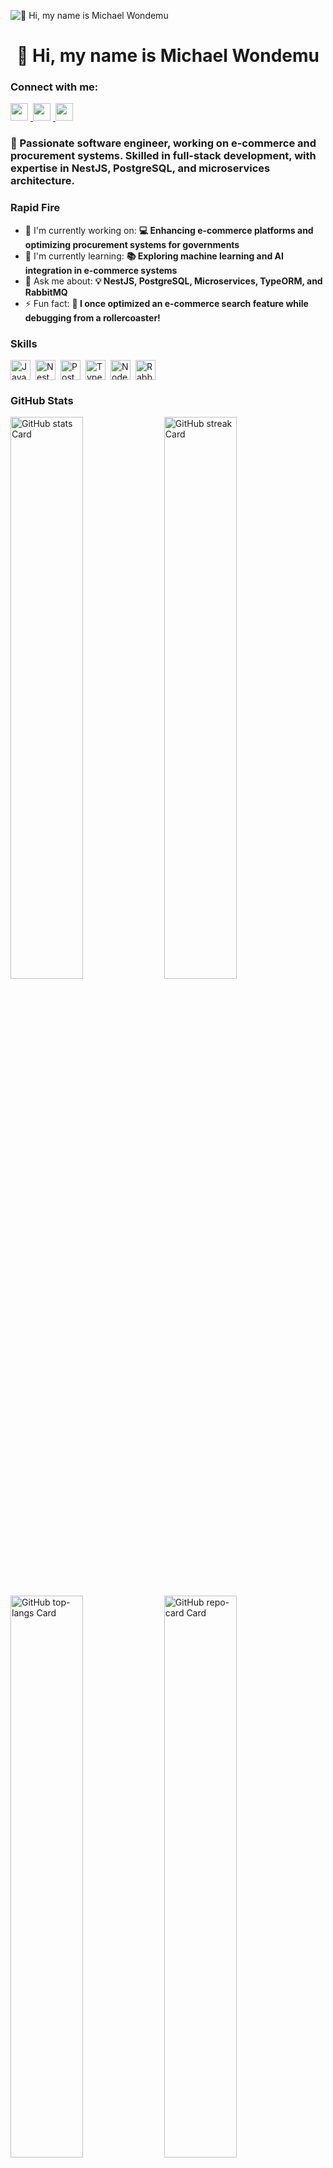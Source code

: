 ![👋 Hi, my name is Michael Wondemu]([https://your-photo-url-here.jpg](https://avatars.githubusercontent.com/u/47080325?v=4))

<div id="toc">
  <ul align="center" style="list-style: none">
    <summary>
      <h1>
        👋 Hi, my name is Michael Wondemu
      </h1>
    </summary>
  </ul>
</div>

**<h3 align="left">Connect with me:</h3>** 
<p align="left">
  <a href="https://github.com/MichaelWondemuu" target="_blank">
    <img src="https://img.shields.io/badge/GitHub-100000?logo=github&logoColor=white" height="28" style="margin-right: 4px">
  </a> 
  <a href="https://www.linkedin.com/in/michael-wondemu-2a3849199" target="_blank">
    <img src="https://img.shields.io/badge/LinkedIn-0077B5?logo=linkedin&logoColor=white" height="28" style="margin-right: 4px">
  </a> 
  <a href="https://twitter.com/michael_wondemu" target="_blank">
    <img src="https://img.shields.io/badge/Twitter-000000?logo=X&logoColor=white" height="28" style="margin-right: 4px">
  </a>
</p>

**<h3 align="left">🚀 Passionate software engineer, working on e-commerce and procurement systems. Skilled in full-stack development, with expertise in NestJS, PostgreSQL, and microservices architecture.</h3>**

**<h3 align="left">Rapid Fire</h3>**

- 💼 I'm currently working on: **💻 Enhancing e-commerce platforms and optimizing procurement systems for governments**
- 🌱 I'm currently learning: **📚 Exploring machine learning and AI integration in e-commerce systems**
- 💬 Ask me about: **💡 NestJS, PostgreSQL, Microservices, TypeORM, and RabbitMQ**
- ⚡ Fun fact: **🎢 I once optimized an e-commerce search feature while debugging from a rollercoaster!**

**<h3 align="left">Skills</h3>**

<div style="display: flex; flex-wrap: wrap; gap: 4px; justify-content: left;">
  <img src="https://img.shields.io/badge/JavaScript-F7DF1C?logo=javascript&logoColor=white" height="32" alt="JavaScript" style="margin-right: 4px"> 
  <img src="https://img.shields.io/badge/NestJS-000000?logo=nestjs&logoColor=white" height="32" alt="NestJS" style="margin-right: 4px"> 
  <img src="https://img.shields.io/badge/PostgreSQL-316192?logo=postgresql&logoColor=white" height="32" alt="PostgreSQL" style="margin-right: 4px"> 
  <img src="https://img.shields.io/badge/TypeScript-3178C6?logo=typescript&logoColor=white" height="32" alt="TypeScript" style="margin-right: 4px"> 
  <img src="https://img.shields.io/badge/Node.js-8CC84B?logo=node.js&logoColor=white" height="32" alt="Node.js" style="margin-right: 4px"> 
  <img src="https://img.shields.io/badge/RabbitMQ-F7B500?logo=rabbitmq&logoColor=white" height="32" alt="RabbitMQ" style="margin-right: 4px"> 
</div>

**<h3 align="left">GitHub Stats</h3>**

<p align="left">
  <img width="48%" src="https://github-readme-stats.vercel.app/api?username=MichaelWondemuu&theme=react&hide_title=false&hide_rank=false&show_icons=false&include_all_commits=false&count_private=true&line_height=23" alt="GitHub stats Card" />
  <img width="48%" src="https://streak-stats.demolab.com/?user=MichaelWondemuu&theme=react&hide_border=false&date_format=M+j%5B%2C+Y%5D&mode=daily&hide_total_contributions=false&hide_current_streak=false&hide_longest_streak=false&card_height=200" alt="GitHub streak Card" />
</p>

<p align="left">
  <img width="48%" src="https://github-readme-stats.vercel.app/api/top-langs?username=MichaelWondemuu&theme=react&hide_title=false&layout=compact&langs_count=6&hide_progress=false&card_width=400" alt="GitHub top-langs Card" />
  <img width="48%" src="https://github-readme-stats.vercel.app/api/pin/?username=MichaelWondemuu&repo=website_saas&bg_color=35%2C2dd4bf%2C784BA0%2C2B86C5&show_owner=true&title_color=fff&text_color=fff&icon_color=fff" alt="GitHub repo-card Card" />
</p>

**<h3 align="left">Support Me</h3>**

<p align="left"><a href="https://ko-fi.com/michaelw43853" target="_blank"><img src="https://img.shields.io/badge/Ko--fi-343B45?logo=kofi&logoColor=Black" height="36" style="margin-right: 4px"></a></p>
